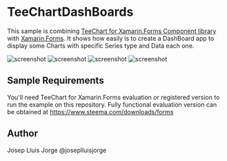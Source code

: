 TeeChartDashBoards
==================

This sample is combining [TeeChart for Xamarin.Forms Component library](https://www.steema.com/product/forms) with [Xamarin.Forms](https://www.xamarin.com/forms). 
It shows how easily is to create a DashBoard app to display some Charts with specific Series type and Data each one.

![screenshot](https://github.com/Steema/teechart-xamarin-forms-samples/blob/master/TeeChartDashBoards/ScreenShots/Screenshot1.png?raw=true "Xamarin.Forms")
![screenshot](https://github.com/Steema/teechart-xamarin-forms-samples/blob/master/TeeChartDashBoards/ScreenShots/ScreenShot2.png?raw=true "Xamarin.Forms")
![screenshot](https://github.com/Steema/teechart-xamarin-forms-samples/blob/master/TeeChartDashBoards/ScreenShots/ScreenShot3.png?raw=true "Xamarin.Forms")
![screenshot](https://github.com/Steema/teechart-xamarin-forms-samples/blob/master/TeeChartDashBoards/ScreenShots/ScreenShot4.png?raw=true "Xamarin.Forms")

## Sample Requirements

You'll need TeeChart for Xamarin.Forms evaluation or registered version to run the example on this repository. Fully functional evaluation version can be obtained at https://www.steema.com/downloads/forms


Author
------
Josep Lluis Jorge
@joseplluisjorge
